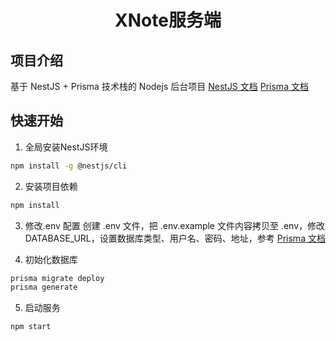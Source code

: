 <div align="center">
  <h1>XNote服务端</h1>
</div>



## 项目介绍
基于 NestJS + Prisma 技术栈的 Nodejs 后台项目
[NestJS 文档](https://docs.nestjs.cn/)
[Prisma 文档](https://www.prisma.io/)

## 快速开始

1. 全局安装NestJS环境
```bash
npm install -g @nestjs/cli
```

2. 安装项目依赖
```bash
npm install
```

3. 修改.env 配置
创建 .env 文件，把 .env.example 文件内容拷贝至 .env，修改 DATABASE_URL，设置数据库类型、用户名、密码、地址，参考 [Prisma 文档](https://www.prisma.io/)

4. 初始化数据库
```bash
prisma migrate deploy
prisma generate
``` 
5. 启动服务
   
```bash
npm start
``` 
